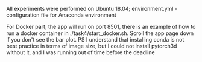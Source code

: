 All experiments were performed on Ubuntu 18.04; environment.yml - configuration file for Anaconda environment

For Docker part, the app will run on port 8501, there is an example of how to run a docker container in ./task4/start_docker.sh. Scroll the app page down if you don't see the bar plot.
PS I understand that installing conda is not best practice in terms of image size, but I could not install pytorch3d without it, and I was running out of time before the deadline
